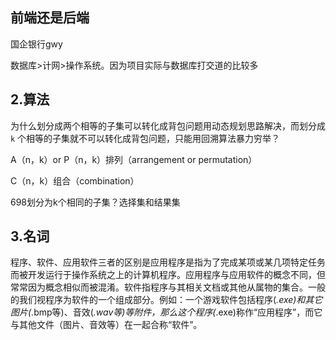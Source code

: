 ## 前端还是后端

国企银行gwy

数据库>计网>操作系统。因为项目实际与数据库打交道的比较多

## 2.算法

为什么划分成两个相等的子集可以转化成背包问题用动态规划思路解决，而划分成 `k` 个相等的子集就不可以转化成背包问题，只能用回溯算法暴力穷举？

A（n，k）or P（n，k）排列（arrangement or permutation）

C（n，k）组合（combination）



698划分为k个相同的子集？选择集和结果集



## 3.名词

程序、软件、应用软件三者的区别是应用程序是指为了完成某项或某几项特定任务而被开发运行于操作系统之上的计算机程序。应用程序与应用软件的概念不同，但常常因为概念相似而被混淆。软件指程序与其相关文档或其他从属物的集合。一般的我们视程序为软件的一个组成部分。例如：一个游戏软件包括程序(*.exe)和其它图片(*.bmp等)、音效(*.wav等)等附件，那么这个程序(*.exe)称作“应用程序”，而它与其他文件（图片、音效等）在一起合称“软件”。